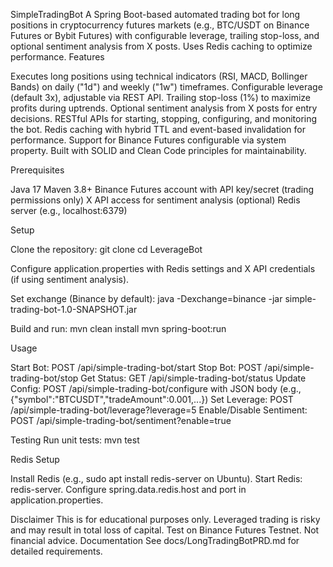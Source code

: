 SimpleTradingBot
A Spring Boot-based automated trading bot for long positions in cryptocurrency futures markets (e.g., BTC/USDT on Binance Futures or Bybit Futures) with configurable leverage, trailing stop-loss, and optional sentiment analysis from X posts. Uses Redis caching to optimize performance.
Features

Executes long positions using technical indicators (RSI, MACD, Bollinger Bands) on daily ("1d") and weekly ("1w") timeframes.
Configurable leverage (default 3x), adjustable via REST API.
Trailing stop-loss (1%) to maximize profits during uptrends.
Optional sentiment analysis from X posts for entry decisions.
RESTful APIs for starting, stopping, configuring, and monitoring the bot.
Redis caching with hybrid TTL and event-based invalidation for performance.
Support for Binance Futures  configurable via system property.
Built with SOLID and Clean Code principles for maintainability.

Prerequisites

Java 17
Maven 3.8+
Binance Futures account with API key/secret (trading permissions only)
X API access for sentiment analysis (optional)
Redis server (e.g., localhost:6379)

Setup

Clone the repository:
git clone <repository-url>
cd LeverageBot


Configure application.properties with Redis settings and X API credentials (if using sentiment analysis).

Set exchange (Binance by default):
java -Dexchange=binance -jar simple-trading-bot-1.0-SNAPSHOT.jar


Build and run:
mvn clean install
mvn spring-boot:run



Usage

Start Bot: POST /api/simple-trading-bot/start
Stop Bot: POST /api/simple-trading-bot/stop
Get Status: GET /api/simple-trading-bot/status
Update Config: POST /api/simple-trading-bot/configure with JSON body (e.g., {"symbol":"BTCUSDT","tradeAmount":0.001,...})
Set Leverage: POST /api/simple-trading-bot/leverage?leverage=5
Enable/Disable Sentiment: POST /api/simple-trading-bot/sentiment?enable=true

Testing
Run unit tests:
mvn test

Redis Setup

Install Redis (e.g., sudo apt install redis-server on Ubuntu).
Start Redis: redis-server.
Configure spring.data.redis.host and port in application.properties.

Disclaimer
This is for educational purposes only. Leveraged trading is risky and may result in total loss of capital. Test on Binance Futures Testnet. Not financial advice.
Documentation
See docs/LongTradingBotPRD.md for detailed requirements.